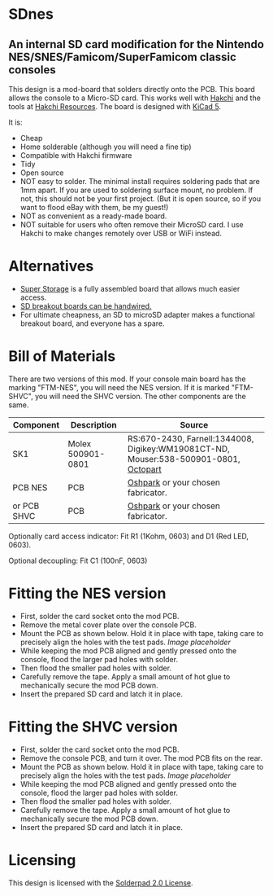 # SDnes
## An internal SD card modification for the Nintendo NES/SNES/Famicom/SuperFamicom classic consoles

This design is a mod-board that solders directly onto the PCB. This board allows the console to a Micro-SD card. This works well with [Hakchi](https://github.com/TeamShinkansen/hakchi2) and the tools at [Hakchi Resources](https://hakchiresources.com). The board is designed with [KiCad 5](http://kicad-pcb.org).

It is:
  * Cheap
  * Home solderable (although you will need a fine tip)
  * Compatible with Hakchi firmware
  * Tidy
  * Open source
  * NOT easy to solder. The minimal install requires soldering pads that are 1mm apart. If you are used to soldering surface mount, no problem. If not, this should not be your first project. (But it is open source, so if you want to flood eBay with them, be my guest!)
  * NOT as convenient as a ready-made board.
  * NOT suitable for users who often remove their MicroSD card. I use Hakchi to make changes remotely over USB or WiFi instead.

# Alternatives
  * [Super Storage](https://echo10.io) is a fully assembled board that allows much easier access.
  * [SD breakout boards can be handwired.](https://wiki.hakchi.net/Adding_an_Internal_SD_Card)
  * For ultimate cheapness, an SD to microSD adapter makes a functional breakout board, and everyone has a spare.


# Bill of Materials
There are two versions of this mod. If your console main board has the marking "FTM-NES", you will need the NES version. If it is marked "FTM-SHVC", you will need the SHVC version. The other components are the same.

| Component | Description | Source |
|-|-|-|
|SK1|Molex 500901-0801|RS:670-2430, Farnell:1344008, Digikey:WM19081CT-ND, Mouser:538-500901-0801, [Octopart](https://octopart.com/search?q=500901-0801)|
|PCB NES|PCB|[Oshpark](https://oshpark.com/shared_projects/vaCz66J4) or your chosen fabricator.|
|or PCB SHVC|PCB|[Oshpark](https://oshpark.com/shared_projects/LHg9E5QS) or your chosen fabricator.|

Optionally card access indicator: Fit R1 (1Kohm, 0603) and D1 (Red LED, 0603).

Optional decoupling: Fit C1 (100nF, 0603)

# Fitting the NES version
* First, solder the card socket onto the mod PCB.
* Remove the metal cover plate over the console PCB.
* Mount the PCB as shown below. Hold it in place with tape, taking care to precisely align the holes with the test pads. *Image placeholder*
* While keeping the mod PCB aligned and gently pressed onto the console, flood the larger pad holes with solder.
* Then flood the smaller pad holes with solder.
* Carefully remove the tape. Apply a small amount of hot glue to mechanically secure the mod PCB down.
* Insert the prepared SD card and latch it in place.

# Fitting the SHVC version
* First, solder the card socket onto the mod PCB.
* Remove the console PCB, and turn it over. The mod PCB fits on the rear.
* Mount the PCB as shown below. Hold it in place with tape, taking care to precisely align the holes with the test pads. *Image placeholder*
* While keeping the mod PCB aligned and gently pressed onto the console, flood the larger pad holes with solder.
* Then flood the smaller pad holes with solder.
* Carefully remove the tape. Apply a small amount of hot glue to mechanically secure the mod PCB down.
* Insert the prepared SD card and latch it in place.

# Licensing
This design is licensed with the [Solderpad 2.0 License](http://solderpad.org/licenses/SHL-2.0/).
